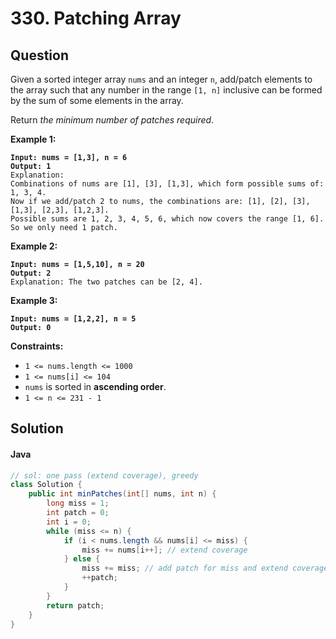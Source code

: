 # 330. Patching Array

## Question

Given a sorted integer array `nums` and an integer `n`, add/patch elements to the array such that any number in the range `[1, n]` inclusive can be formed by the sum of some elements in the array.

Return _the minimum number of patches required_.

**Example 1:**

<pre><code><strong>Input: nums = [1,3], n = 6
</strong><strong>Output: 1
</strong>Explanation:
Combinations of nums are [1], [3], [1,3], which form possible sums of: 1, 3, 4.
Now if we add/patch 2 to nums, the combinations are: [1], [2], [3], [1,3], [2,3], [1,2,3].
Possible sums are 1, 2, 3, 4, 5, 6, which now covers the range [1, 6].
So we only need 1 patch.
</code></pre>

**Example 2:**

<pre><code><strong>Input: nums = [1,5,10], n = 20
</strong><strong>Output: 2
</strong>Explanation: The two patches can be [2, 4].
</code></pre>

**Example 3:**

<pre><code><strong>Input: nums = [1,2,2], n = 5
</strong><strong>Output: 0 
</strong></code></pre>

**Constraints:**

* `1 <= nums.length <= 1000`
* `1 <= nums[i] <= 104`
* `nums` is sorted in **ascending order**.
* `1 <= n <= 231 - 1`

## Solution

#### Java

```java
// sol: one pass (extend coverage), greedy
class Solution {
    public int minPatches(int[] nums, int n) {
        long miss = 1;
        int patch = 0;
        int i = 0;
        while (miss <= n) {
            if (i < nums.length && nums[i] <= miss) {
                miss += nums[i++]; // extend coverage
            } else {
                miss += miss; // add patch for miss and extend coverage
                ++patch;
            }
        }
        return patch;
    }
}
```
